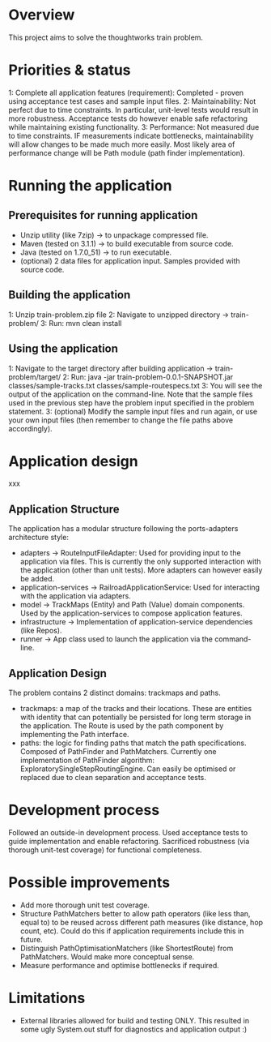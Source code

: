 # Overview
This project aims to solve the thoughtworks train problem.

# Priorities & status
1: Complete all application features (requirement): Completed - proven using acceptance test cases and sample input files.
2: Maintainability: Not perfect due to time constraints. In particular, unit-level tests would result in more robustness. Acceptance tests do however enable safe refactoring while maintaining existing functionality.
3: Performance: Not measured due to time constraints. IF measurements indicate bottlenecks, maintainability will allow changes to be made much more easily. Most likely area of performance change will be Path module (path finder implementation).

# Running the application
## Prerequisites for running application
- Unzip utility (like 7zip) -> to unpackage compressed file.
- Maven (tested on 3.1.1) -> to build executable from source code.
- Java (tested on 1.7.0_51) -> to run executable.
- (optional) 2 data files for application input. Samples provided with source code.

## Building the application
1: Unzip train-problem.zip file
2: Navigate to unzipped directory -> train-problem/
3: Run: mvn clean install

## Using the application
1: Navigate to the target directory after building application -> train-problem/target/
2: Run: java -jar train-problem-0.0.1-SNAPSHOT.jar classes/sample-tracks.txt classes/sample-routespecs.txt
3: You will see the output of the application on the command-line. Note that the sample files used in the previous step have the problem input specified in the problem statement.
3: (optional) Modify the sample input files and run again, or use your own input files (then remember to change the file paths above accordingly).

# Application design
xxx

## Application Structure
The application has a modular structure following the ports-adapters architecture style:

- adapters -> RouteInputFileAdapter: Used for providing input to the application via files. This is currently the only supported interaction with the application (other than unit tests). More adapters can however easily be added.
- application-services -> RailroadApplicationService: Used for interacting with the application via adapters.
- model -> TrackMaps (Entity) and Path (Value) domain components. Used by the application-services to compose application features.
- infrastructure -> Implementation of application-service dependencies (like Repos).
- runner -> App class used to launch the application via the command-line.

## Application Design
The problem contains 2 distinct domains: trackmaps and paths.

- trackmaps: a map of the tracks and their locations. These are entities with identity that can potentially be persisted for long term storage in the application. The Route is used by the path component by implementing the Path interface. 
- paths: the logic for finding paths that match the path specifications. Composed of PathFinder and PathMatchers. Currently one implementation of PathFinder algorithm: ExploratorySingleStepRoutingEngine. Can easily be optimised or replaced due to clean separation and acceptance tests.

# Development process
Followed an outside-in development process. Used acceptance tests to guide implementation and enable refactoring. Sacrificed robustness (via thorough unit-test coverage) for functional completeness.

# Possible improvements
- Add more thorough unit test coverage.
- Structure PathMatchers better to allow path operators (like less than, equal to) to be reused across different path measures (like distance, hop count, etc). Could do this if application requirements include this in future.
- Distinguish PathOptimisationMatchers (like ShortestRoute) from PathMatchers. Would make more conceptual sense.
- Measure performance and optimise bottlenecks if required.

# Limitations
- External libraries allowed for build and testing ONLY. This resulted in some ugly System.out stuff for diagnostics and application output :)
